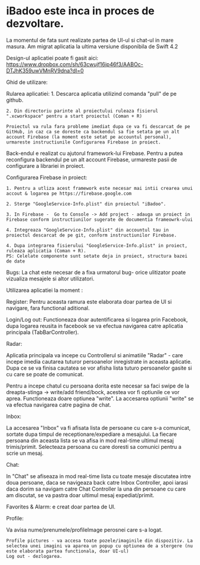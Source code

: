 # iBadoo este inca in proces de dezvoltare. 

La momentul de fata sunt realizate partea de UI-ul si chat-ul in mare masura. 
Am migrat aplicatia la ultima versiune disponibila de Swift 4.2  


Design-ul aplicatiei poate fi gasit aici:
https://www.dropbox.com/sh/63cwujf16ip46f3/AABOc-DTJhK359uwVMnRV9dna?dl=0


Ghid de utilizare:

Rularea aplicatiei:
    1. Descarca aplicatia utilizind comanda "pull" de pe github.

    2. Din directoriu parinte al proiectului ruleaza fisierul ".xcworkspace" pentru a start proiectul (Coman + R)

    Proiectul va rula fara probleme imediat dupa ce va fi descarcat de pe GitHub, in caz ca se doreste ca backendul sa fie setata pe un alt account Firebase (la moment este setat pe accountul personal), urmareste instructiunile Configurarea Firebase in proiect.   




Back-endul e realizat cu ajutorul framework-lui Firebase. Pentru a putea reconfigura backendul pe un alt account Firebase,  urmareste pasii de configurare a librariei in proiect. 

Configurarea Firebase in proiect: 

    1. Pentru a utliza acest framework este necesar mai intii crearea unui accout & logarea pe https://firebase.google.com

    2. Sterge "GoogleService-Info.plist" din proiectul "iBadoo". 

    3. In Firebase -  Go to Console -> Add project - adauga un proiect in Firebase conform instructiunilor sugerate de documentia frameowrk-ului

    4. Integreaza "GoogleService-Info.plist" din accountul tau in proiectul descarcat de pe git, conform instructiunilor Firebase. 

    4. Dupa integrarea fisierului "GoogleService-Info.plist" in proiect, ruleaza aplicatia (Coman + R). 
    PS: Celelate componente sunt setate deja in proiect, structura bazei de date



Bugs: 
La chat este necesar de a fixa urmatorul bug- orice ulitizator poate vizualiza mesajele si altor utilizatori.



Utilizarea aplicatiei la moment : 

Register: 
Pentru aceasta ramura este elaborata doar partea de UI si navigare, fara functional aditional. 

Login/Log out:
Functioneaza doar autentificarea si logarea prin Facebook, dupa logarea reusita in facebook se va efectua navigarea catre aplicatia principala (TabBarController). 

Radar: 

Aplicatia principala va incepe cu Controllerul si animatiile "Radar" - care incepe imedia cautarea tuturor persoanelor inregistrate in aceasta aplicatie. Dupa ce se va finisa cautatea se vor afisha lista tuturo persoanelor gasite si cu care se poate de comunicat. 

Pentru a incepe chatul cu persoana dorita este necesar sa faci swipe de la dreapta-stinga -> write/add friend/bock, acestea vor fi optiunile ce vor aprea. Functioneaza doare optiunea "write". La accesarea optiunii "write" se va efectua navigarea catre pagina de chat. 

Inbox:

La accesarea "Inbox" va fi afisata lista de persoane cu care s-a comunicat, sortate dupa timpul de receptionare/expediare a mesajului. La fiecare persoana din aceasta lista se va afisa in mod real-time ultimul mesaj trimis/primit. Selecteaza persoana cu care doresti sa comunici pentru a scrie un mesaj. 

Chat:

In "Chat" se afiseaza in mod real-time lista cu toate mesaje discutatea intre doua persoane, daca se navigeaza back catre Inbox Controller, apoi iarasi daca dorim sa navigam catre Chat Controller la una din persoane cu care am discutat, se va pastra doar ultimul mesaj expediat/primit.

Favorites & Alarm: e creat doar partea de UI. 

Profile: 

Va avisa nume/prenumele/profileImage perosnei care s-a logat. 

    Profile pictures - va accesa toate pozele/imaginile din dispozitiv. La selectea unei imagini va aparea un popup cu optiunea de a stergere (nu este elaborata partea functionala, doar UI-ul)
    Log out - dezlogarea. 
    
    




















